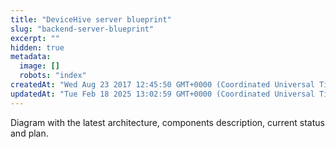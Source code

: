 ```yaml
---
title: "DeviceHive server blueprint"
slug: "backend-server-blueprint"
excerpt: ""
hidden: true
metadata: 
  image: []
  robots: "index"
createdAt: "Wed Aug 23 2017 12:45:50 GMT+0000 (Coordinated Universal Time)"
updatedAt: "Tue Feb 18 2025 13:02:59 GMT+0000 (Coordinated Universal Time)"
---
```

Diagram with the latest architecture, components description, current status and plan.

